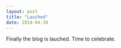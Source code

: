 ```yaml
---
layout: post
title: "Lauched"
date: 2014-04-30
---
```


Finally the blog is lauched. Time to celebrate.
